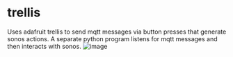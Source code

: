 # trellis

Uses adafruit trellis to send mqtt messages via button presses that generate sonos actions.
A separate python program listens for mqtt messages and then interacts with sonos.
![image](https://user-images.githubusercontent.com/6781999/183697746-0d138218-d4bc-42f4-bbeb-fca2324b4903.png)
